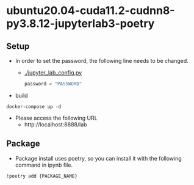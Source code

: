 # ubuntu20.04-cuda11.2-cudnn8-py3.8.12-jupyterlab3-poetry

## Setup

- In order to set the password, the following line needs to be changed.
  - [./jupyter_lab_config.py](./jupyter_lab_config.py)
    ```python
    password = "PASSWORD"
    ```

- build
```
docker-compose up -d
```

- Please access the following URL
  - http://localhost:8888/lab

## Package

- Package install uses poetry, so you can install it with the following command in ipynb file.
```ipynb
!poetry add {PACKAGE_NAME}
```
